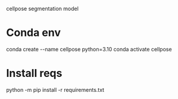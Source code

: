 cellpose segmentation model


# Conda env
conda create --name cellpose python=3.10
conda activate cellpose

# Install reqs
python -m pip install -r requirements.txt 